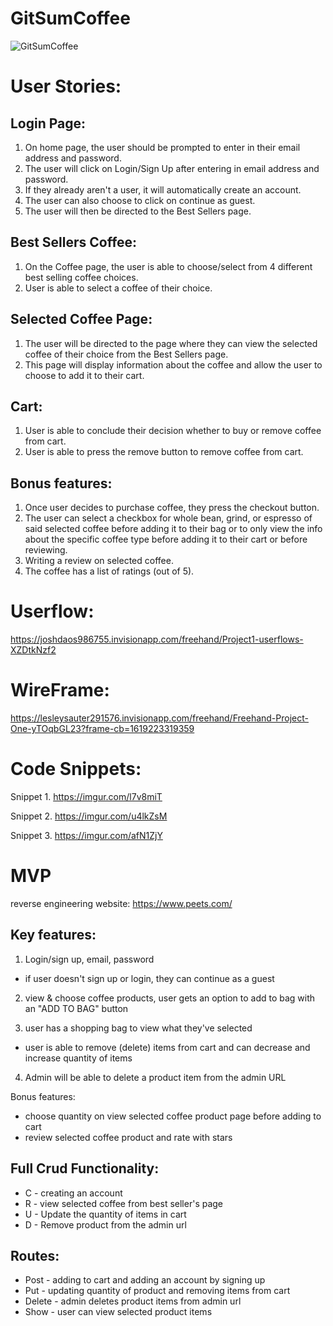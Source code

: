 # GitSumCoffee
![GitSumCoffee](https://imgur.com/6rOohoK.jpg)
# User Stories:

## Login Page:
1. On home page, the user should be prompted to enter in their email address and password.
2. The user will click on Login/Sign Up after entering in email address and password.
3. If they already aren't a user, it will automatically create an account.
4. The user can also choose to click on continue as guest.
5. The user will then be directed to the Best Sellers page.
## Best Sellers Coffee:
1. On the Coffee page, the user is able to choose/select from 4 different best selling coffee choices.
2. User is able to select a coffee of their choice.
## Selected Coffee Page:
1. The user will be directed to the page where they can view the selected coffee of their choice from the Best Sellers page.
2. This page will display information about the coffee and allow the user to choose to add it to their cart.
## Cart:
1. User is able to conclude their decision whether to buy or remove coffee from cart.
2. User is able to press the remove button to remove coffee from cart.
## Bonus features:
1. Once user decides to purchase coffee, they press the checkout button.
2. The user can select a checkbox for whole bean, grind, or espresso of said selected coffee before adding it to their bag or to only view the info about the specific coffee type before adding it to their cart or before reviewing.
3. Writing a review on selected coffee.
4. The coffee has a list of ratings (out of 5).

# Userflow: 
https://joshdaos986755.invisionapp.com/freehand/Project1-userflows-XZDtkNzf2

# WireFrame:
https://lesleysauter291576.invisionapp.com/freehand/Freehand-Project-One-yTOqbGL23?frame-cb=1619223319359

# Code Snippets:
Snippet 1. https://imgur.com/l7v8miT

Snippet 2. https://imgur.com/u4lkZsM

Snippet 3. https://imgur.com/afN1ZjY

# MVP
reverse engineering website: https://www.peets.com/

## Key features:
1. Login/sign up, email, password
- if user doesn't sign up or login, they can continue as a guest

2. view & choose coffee products, user gets an option to add to bag with an "ADD TO BAG" button

3. user has a shopping bag to view what they've selected
- user is able to remove (delete) items from cart and can decrease and increase quantity of items

4. Admin will be able to delete a product item from the admin URL

Bonus features:
- choose quantity on view selected coffee product page before adding to cart
- review selected coffee product and rate with stars

## Full Crud Functionality:
- C - creating an account 
- R - view selected coffee from best seller's page
- U - Update the quantity of items in cart
- D - Remove product from the admin url

## Routes:
- Post - adding to cart and adding an account by signing up
- Put - updating quantity of product and removing items from cart
- Delete - admin deletes product items from admin url
- Show - user can view selected product items

